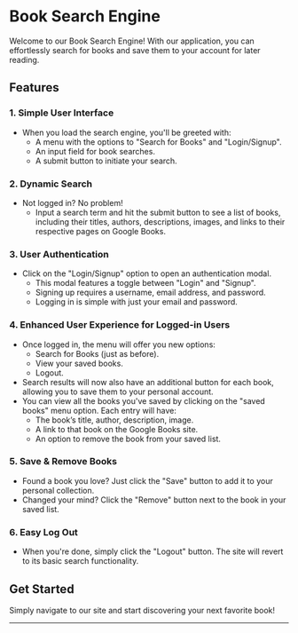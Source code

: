 
# Book Search Engine

Welcome to our Book Search Engine! With our application, you can effortlessly search for books and save them to your account for later reading.

## Features

### **1. Simple User Interface**

- When you load the search engine, you'll be greeted with:
  - A menu with the options to "Search for Books" and "Login/Signup".
  - An input field for book searches.
  - A submit button to initiate your search.

### **2. Dynamic Search**

- Not logged in? No problem!
  - Input a search term and hit the submit button to see a list of books, including their titles, authors, descriptions, images, and links to their respective pages on Google Books.

### **3. User Authentication**

- Click on the "Login/Signup" option to open an authentication modal.
  - This modal features a toggle between "Login" and "Signup".
  - Signing up requires a username, email address, and password.
  - Logging in is simple with just your email and password.

### **4. Enhanced User Experience for Logged-in Users**

- Once logged in, the menu will offer you new options:
  - Search for Books (just as before).
  - View your saved books.
  - Logout.
- Search results will now also have an additional button for each book, allowing you to save them to your personal account.
- You can view all the books you've saved by clicking on the "saved books" menu option. Each entry will have:
  - The book’s title, author, description, image.
  - A link to that book on the Google Books site.
  - An option to remove the book from your saved list.

### **5. Save & Remove Books**

- Found a book you love? Just click the "Save" button to add it to your personal collection.
- Changed your mind? Click the "Remove" button next to the book in your saved list.

### **6. Easy Log Out**

- When you're done, simply click the "Logout" button. The site will revert to its basic search functionality.

## Get Started

Simply navigate to our site and start discovering your next favorite book!

---
